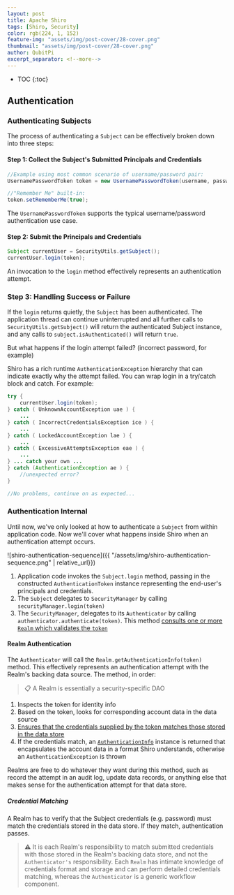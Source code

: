 ```yaml
---
layout: post
title: Apache Shiro
tags: [Shiro, Security]
color: rgb(224, 1, 152)
feature-img: "assets/img/post-cover/28-cover.png"
thumbnail: "assets/img/post-cover/28-cover.png"
author: QubitPi
excerpt_separator: <!--more-->
---
```


<!--more-->

* TOC
{:toc}

## Authentication

### Authenticating Subjects

The process of authenticating a `Subject` can be effectively broken down into three steps:

#### Step 1: Collect the Subject's Submitted Principals and Credentials

```java
//Example using most common scenario of username/password pair:
UsernamePasswordToken token = new UsernamePasswordToken(username, password);

//"Remember Me" built-in: 
token.setRememberMe(true);
```

The `UsernamePasswordToken` supports the typical username/password authentication use case.

#### Step 2: Submit the Principals and Credentials

```java
Subject currentUser = SecurityUtils.getSubject();
currentUser.login(token);
```

An invocation to the `login` method effectively represents an authentication attempt.

### Step 3: Handling Success or Failure

If the `login` returns quietly, the `Subject` has been authenticated. The application thread can continue uninterrupted
and all further calls to `SecurityUtils.getSubject()` will return the authenticated Subject instance, and any calls to
`subject.isAuthenticated()` will return `true`.

But what happens if the login attempt failed? (incorrect password, for example)

Shiro has a rich runtime `AuthenticationException` hierarchy that can indicate exactly why the attempt failed. You can
wrap login in a try/catch block and catch. For example: 

```java
try {
    currentUser.login(token);
} catch ( UnknownAccountException uae ) {
    ...
} catch ( IncorrectCredentialsException ice ) {
    ...
} catch ( LockedAccountException lae ) {
    ...
} catch ( ExcessiveAttemptsException eae ) {
    ...
} ... catch your own ...
} catch (AuthenticationException ae ) {
    //unexpected error?
}

//No problems, continue on as expected...
```

### Authentication Internal

Until now, we've only looked at how to authenticate a `Subject` from within application code. Now we'll cover what
happens inside Shiro when an authentication attempt occurs.

![shiro-authentication-sequence]({{ "/assets/img/shiro-authentication-sequence.png" | relative_url}})

1. Application code invokes the `Subject.login` method, passing in the constructed `AuthenticationToken` instance
   representing the end-user's principals and credentials.
2. The `Subject` delegates to `SecurityManager` by calling `securityManager.login(token)`
3. The `SecurityManager`, delegates to its `Authenticator` by calling `authenticator.authenticate(token)`. This method
   [consults one or more `Realm` which validates the `token` ](#realm-authentication)

#### Realm Authentication

The `Authenticator` will call the `Realm.getAuthenticationInfo(token)` method. This effectively represents an
authentication attempt with the Realm's backing data source. The method, in order:

> 📋 A Realm is essentially a security-specific DAO

1. Inspects the token for identity info
2. Based on the token, looks for corresponding account data in the data source
3. [Ensures that the credentials supplied by the token matches those stored in the data store](#credential-matching)
4. If the credentials match, an
   [`AuthenticationInfo`](https://shiro.apache.org/static/current/apidocs/org/apache/shiro/authc/AuthenticationInfo.html)
   instance is returned that encapsulates the account data in a format Shiro understands, otherwise an `AuthenticationException` is thrown

Realms are free to do whatever they want during this method, such as record the attempt in an audit log, update data
records, or anything else that makes sense for the authentication attempt for that data store.

##### Credential Matching

A Realm has to verify that the Subject credentials (e.g. password) must match the credentials stored in the data store.
If they match, authentication passes.

> ⚠️ It is each Realm's responsibility to match submitted credentials with those stored in the Realm's backing data
> store, and not the `Authenticator's` responsibility. Each `Realm` has intimate knowledge of credentials format and
> storage and can perform detailed credentials matching, whereas the `Authenticator` is a generic workflow component.

